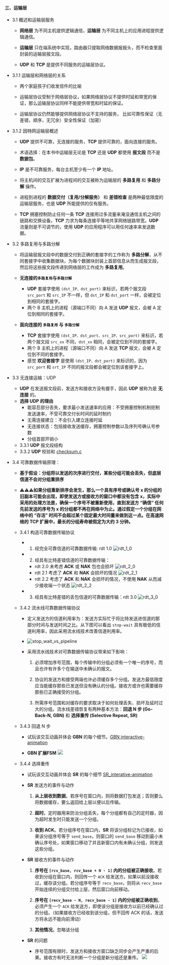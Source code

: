 #### 三、运输层

* 3.1 概述和运输层服务
 	* **网络层** 为不同主机提供逻辑通信，**运输层** 为不同主机上的应用进程提供逻辑通信。

 	
 	* **运输层** 只在端系统中实现，路由器只提取网络数据报报头，而不检查里面封装的运输层报文段。

 	
 	* **UDP** 和 **TCP** 是提供不同服务的运输层协议。
* 3.1.1 运输层和网络层的关系
 	* 两个家庭孩子们收发信件的比喻
 	
 	* 运输层协议受制于网络层协议，如果网络层协议不提供时延和带宽的保证，那么运输层协议同样不能提供带宽和时延的保证。

 	
 	* 运输层协议仍然能够提供网络层协议不支持的服务， 比如可靠性保证（无差错，顺序，无冗余）安全性保证（加密）

 	
* 3.1.2 因特网运输层概述
 	* **UDP** 提供不可靠，无连接的服务，**TCP** 提供可靠的，面向连接的服务。

 	
 	* 术语选择：在本书中运输层无论是 **TCP** 还是 **UDP** 都使用 **报文段** 而不是 **数据包**。

 	
 	* **IP** 是不可靠服务，每台主机至少有一个 **IP** 地址。

 	
 	* 将主机间的交互扩展为进程间的交互被称为运输层的 **多路复用** 和 **多路分解** 操作。

 	
 	* 进程到进程的 **数据交付（复用/分解服务）** 和 **差错检查** 是两种最低限度的运输层服务，也是 **UDP** 所能提供的仅有服务。

 	
 	* **TCP** 拥塞控制防止任何一条 **TCP** 连接用过多流量来淹没通信主机之间的链路和交换设备。**TCP** 力求为每条连接平等地共享网络链路带宽。**UDP** 流量则是不可调节的，使用 **UDP** 的应用程序可以用任何速率来发送数据。

 	
* 3.2 多路复用与多路分解
	* 将运输层报文段中的数据交付到正确的套接字的工作称为 **多路分解**，从不同套接字中收集数据块，为每个数据块封装上首部信息从而生成报文段，然后将这些报文段传递到网络层的工作成为 **多路复用**。
	
	* **无连接的`多路复用`与`多路分解`**
		* **UDP** 套接字使用 `(dst_IP、dst_port)` 来标识，若两个报文段 `src_port` 和 `src_IP` 不一样，但 `dst_IP` 和 `dst_port` 一样，会被定位到相同的套接字。
		* 两个 B 主机上的进程（源端口不同）向 A 发送 **UDP** 报文，会被 A 定位到相同的套接字。
	* **面向连接的 `多路复用` 与 `多路分解`**
		* **TCP** 套接字使用 `(dst_IP、dst_port、src_IP、src_port)` 来标识，若两个报文段 `src_xx` 不同，`dst_xx` 相同，会被定位到不同的套接字。
		* 两个 B 主机上的进程（源端口不同）向 A 发送 **TCP** 报文，会被 A 定位到不同的套接字。
		* 感觉 **欢迎套接字** 是使用 `(dst_IP、dst_port)` 来标识的，因为 `src_port` 和 `srt_IP` 不同的报文段都会被定位到该套接字上。

* 3.3 无连接运输：UDP
	* **UDP** 在发送报文段前，发送方和接收方没有握手，因此 **UDP** 被称为是 **无连接** 的。
	* **选择 UDP 的理由**
		* 能容忍部分丢失，要求最小发送速率的应用：不受拥塞控制机制扼制发送速率，不受可靠交付长时间的延时制约
		* 无需连接建立：不会引入建立连接时延
		* 无连接状态：包括接收发送缓存，拥塞控制参数以及序列号确认号参数
		* 分组首部开销小
	* 3.3.1 **UDP** 报文段结构
	* 3.3.2 **UDP** 校验和 [checksum.c](https://github.com/YangXiaoHei/Networking/blob/master/03%20运输层/progs/checksum.c)
	
* 3.4 可靠数据传输原理：
	* **基于假设：分组将以发送的次序进行交付，某些分组可能会丢失，但底层信道不会对分组重排序**
	
	* ⚠️⚠️⚠️**如果分组重新排序会发生，那么一个具有序号或确认号 x 的分组的旧副本可能会出现，即使发送方或接收方的窗口中都没有包含 x，实际中采用的处理方法是，确保一个序号不被重新使用，直到发送方 “确信” 任何先前发送的序号为 x 的分组都不再在网络中为止。通过假定一个分组在网络中的 “存活” 时间不会超过某个固定最大时间量来做到这一点。在高速网络的 TCP 扩展中，最长的分组寿命被假定为大约 3 分钟。**

	* 3.4.1 构造可靠数据传输协议

		* 1. 经完全可靠信道的可靠数据传输: rdt 1.0
	![rdt_1_0](https://github.com/YangXiaoHei/Networking/blob/master/03%20运输层/images/rdt_1_0.png)
		
		* 2. 经具有比特差错信道的可靠数据传输：
			* rdt 2.0 未考虑 **ACK** 或 **NAK** 包也会损坏
			![rdt_2_0](https://github.com/YangXiaoHei/Networking/blob/master/03%20运输层/images/rdt_2_0.png)
			* rdt 2.1 考虑了 **ACK** 和 **NAK** 会损坏的情况
			![rdt_2_1](https://github.com/YangXiaoHei/Networking/blob/master/03%20运输层/images/rdt_2_1.png)
			* rdt 2.2 考虑了 **ACK** 和 **NAK** 会损坏的情况，不使用 **NAK** 从而减少接收端一个状态
			![rdt_2_2](https://github.com/YangXiaoHei/Networking/blob/master/03%20运输层/images/rdt_2_2.png)
		* 3. 经具有比特差错的丢包信道的可靠数据传输：rdt 3.0
		![rdt_3_0](https://github.com/YangXiaoHei/Networking/blob/master/03%20运输层/images/rdt_3_0.png)
	* 3.4.2 流水线可靠数据传输协议
		* 定义发送方的信道利用率为：发送方实际忙于将比特发送进信道的那部分时间与发送时间之比。从下图可以看出 `stop-wait` 具有极低的信道利用率，因此采用流水线技术改善信道利用率。
		
		* ![stop_wait_vs_pipeline](https://github.com/YangXiaoHei/Networking/blob/master/03%20运输层/images/stop_wait_vs_pipeline.png)
		
		* 采用流水线技术对可靠数据传输协议带来如下影响：
			1. 必须增加序号范围，每个传输中的分组必须有一个唯一的序号，而且也许有许多个在输送中未确认的报文。

			
			2. 协议的发送方和接受两端也许必须缓存多个分组。发送方最低限度应当能缓存那些已发送但没有确认的分组。接收方或许也需要缓存那些已正确接受的分组。

			
			3. 所需序号范围和对缓存的要求取决于如何处理丢失、损坏及延时过大的分组。流水线差错恢复有两种基本方法：**回退 N 步 (Go-Back-N, GBN)** 和 **选择重传 (Selective Repeat, SR)**
	
	* 3.4.3 回退 N 步
		* 试玩该交互动画并体会 **GBN** 的每个细节。[GBN interactive-animation](https://media.pearsoncmg.com/aw/ecs_kurose_compnetwork_7/cw/content/interactiveanimations/go-back-n-protocol/index.html)
		
		* **GBN 扩展FSM**
		![](https://github.com/YangXiaoHei/Networking/blob/master/03%20运输层/images/GBN.png)
	* 3.4.4 选择重传
	
		* 试玩该交互动画并体会 **SR** 的每个细节 [SR_interative-animation](https://media.pearsoncmg.com/aw/ecs_kurose_compnetwork_7/cw/content/interactiveanimations/selective-repeat-protocol/index.html)
		
		* **SR** 发送方的事件与动作
			1. **从上层收到数据**。若序号在窗口内，则将数据打包发送；否则要么将数据缓存，要么返回给上层以便以后传输。
			
			2. **超时**。定时器用来防治分组丢失，每个分组都有自己的定时器，因为超时发生时只能发送一个分组。
			
			3. **收到 ACK**。若分组序号在窗口内，**SR** 将该分组标记为已接收，如果该分组序号等于 `send_base`，则窗口的 `send_base` 移动到最小未确认序号处，如果窗口移动了并且新窗口内有未确认分组，则发送这些分组。
			
		* **SR** 接收方的事件与动作
			1. **序号在 `[rcv_base, rcv_base + N - 1]` 内的分组被正确接收**。若收到分组在窗口内，则回传一个 `ACK` 给发送方。如果以前没接收过，缓存该分组。若分组序号等于 `recv_base`，则将从 `recv_base` 开始连续的分组交付给上层，然后窗口向前移动。
			
			2. **序号在 `[recv_base - N, recv_base - 1]` 内的分组被正确收到**。必须产生一个 `ACK` 给发送方，即使该分组是接收方以前已经确认过的分组。（如果接收方已经收到该分组，但不回传 ACK 的话，发送方将永远不能向前滑动）
			
			3. **其他情况**。忽略该分组
			
		* **SR** 的问题
			* 序号范围有限时，发送方和接收方窗口缺乏同步会产生严重的后果。接收方有时无法判断一个分组是新分组还是重传。
			![](https://github.com/YangXiaoHei/Networking/blob/master/03%20运输层/images/sr_dilemma.png)
			



	
	
		
